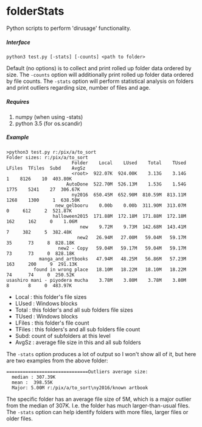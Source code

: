 # folderStats
Python scripts to perform 'dirusage' functionality.

##### Interface

`python3 test.py [-stats] [-counts] <path to folder>`

Default (no options) is to collect and print rolled up folder data ordered by size.
The `-counts` option will additionally print rolled up folder data ordered by file counts.
The `-stats` option will perform statistical analysis on folders and print outliers regarding size, number of files and age.

##### Requires

1. numpy (when using -stats)
2. python 3.5 (for os.scandir)

##### Example

```
>python3 test.py r:/pix/a/to_sort
Folder sizes: r:/pix/a/to_sort
                        Folder    Local    LUsed    Total    TUsed  LFiles  TFiles  Subd    AvgSz
                        <root>  922.07K  924.00K    3.13G    3.14G       1    8126    10  403.80K
                      AutoDone  522.70M  526.13M    1.53G    1.54G    1775    5241    27  306.67K
                        ny2016  650.45M  652.90M  810.59M  813.11M    1268    1300     1  638.50K
                  new_gelbooru    0.00b    0.00b  311.90M  313.07M       0     612     2  521.87K
                 halloween2015  171.88M  172.18M  171.88M  172.18M     162     162     0    1.06M
                           new    9.72M    9.73M  142.68M  143.41M       7     382     5  382.48K
                          new2   26.94M   27.00M   59.04M   59.17M      35      73     8  828.18K
                   new2 - Copy   59.04M   59.17M   59.04M   59.17M      73      73     0  828.18K
            manga_and_artbooks   47.94M   48.25M   56.86M   57.23M     163     200     9  291.13K
          found in wrong place   18.10M   18.22M   18.10M   18.22M      74      74     0  250.52K
usashiro mani - piyodera mucha    3.78M    3.80M    3.78M    3.80M       8       8     0  483.97K
```

- Local : this folder's file sizes
- LUsed : Windows blocks
- Total : this folder's and all sub folders file sizes
- TUsed : Windows blocks
- LFiles : this folder's file count
- TFiles : this folders's and all sub folders file count
- Subd: count of subfolders at this level
- AvgSz : average file size in this and all sub folders

The `-stats` option produces a lot of output so I won't show all of it, but here are two examples from the above folder:
```
==============================Outliers average size:
  median : 307.39K
  mean :  398.55K
  Major: 5.00M r:/pix/a/to_sort\ny2016/known artbook
```
The specific folder has an average file size of 5M, which is a major outlier from the median of 307K. I.e. the folder has much larger-than-usual files. The `-stats` option can help identify folders with more files, larger files or older files.
